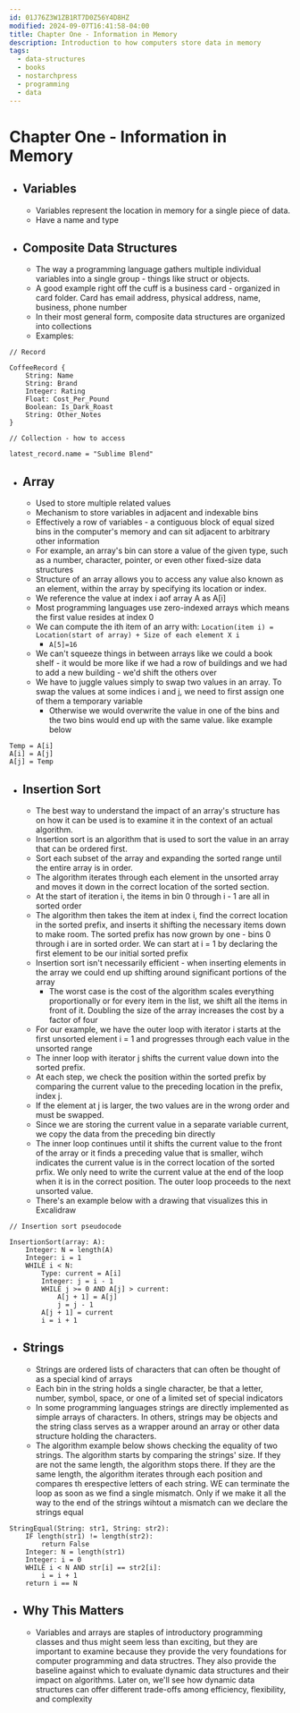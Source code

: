 ```yaml
---
id: 01J76Z3W1ZB1RT7D0Z56Y4D8HZ
modified: 2024-09-07T16:41:58-04:00
title: Chapter One - Information in Memory
description: Introduction to how computers store data in memory
tags:
  - data-structures
  - books
  - nostarchpress
  - programming
  - data
---
```

# Chapter One - Information in Memory
- ## Variables
	- Variables represent the location in memory for a single piece of data.
	- Have a name and type
- ## Composite Data Structures
	- The way a programming language gathers multiple individual variables into a single group - things like struct or objects.
	- A good example right off the cuff is a business card - organized in card folder. Card has email address, physical address, name, business, phone number
	- In their most general form, composite data structures are organized into collections
	- Examples:
```
// Record

CoffeeRecord {
	String: Name
	String: Brand
	Integer: Rating
	Float: Cost_Per_Pound
	Boolean: Is_Dark_Roast
	String: Other_Notes
}

// Collection - how to access

latest_record.name = "Sublime Blend"
```
- ## Array
	- Used to store multiple related values
	- Mechanism to store variables in adjacent and indexable bins
	- Effectively a row of variables - a contiguous block of equal sized bins in the computer's memory and can sit adjacent to arbitrary other information
	- For example, an array's bin can store a value of the given type, such as a number, character, pointer, or even other fixed-size data structures
	- Structure of an array allows you to access any value also known as an element, within the array by specifying its location or index.
	- We reference the value at index i aof array A as A[i]
	- Most programming languages use zero-indexed arrays which means the first value resides at index 0
	- We can compute the ith item of an arry with:
	  `Location(item i) = Location(start of array) + Size of each element X i`
		- `A[5]=16`
	- We can't squeeze things in between arrays like we could a book shelf - it would be more like if we had a row of buildings and we had to add a new building - we'd shift the others over
	- We have to juggle values simply to swap two values in an array. To swap the values at some indices i and j, we need to first assign one of them a temporary variable 
		- Otherwise we would overwrite the value in one of the bins and the two bins would end up with the same value. like example below
```
Temp = A[i]
A[i] = A[j]
A[j] = Temp
```
- ## Insertion Sort
	- The best way to understand the impact of an array's structure has on how it can be used is to examine it in the context of an actual algorithm.
	- Insertion sort is an algorithm that is used to sort the value in an array that can be ordered first.
	- Sort each subset of the array and expanding the sorted range until the entire array is in order. 
	- The algorithm iterates through each element in the unsorted array and moves it down in the correct location of the sorted section.
	- At the start of iteration i, the items in bin 0 through i - 1 are all in sorted order
	- The algorithm then takes the item at index i, find the correct location in the sorted prefix, and inserts it shifting the necessary items down to make room. The sorted prefix has now grown by one - bins 0 through i are in sorted order. We can start at i = 1 by declaring the first element to be our initial sorted prefix
	- Insertion sort isn't necessarily efficient - when inserting elements in the array we could end up shifting around significant portions of the array
		- The worst case is the cost of the algorithm scales everything proportionally or for every item in the list, we shift all the items in front of it. Doubling the size of the array increases the cost by a factor of four
	- For our example, we have the outer loop with iterator i starts at the first unsorted element i = 1 and progresses through each value in the unsorted range
	- The inner loop with iterator j shifts the current value down into the sorted prefix. 
	- At each step, we check the position within the sorted prefix by comparing the current value to the preceding location in the prefix, index j. 
	- If the element at j is larger, the two values are in the wrong order and must be swapped.
	- Since we are storing the current value in a separate variable current, we copy the data from the preceding bin directly
	- The inner loop continues until it shifts the current value to the front of the array or it finds a preceding value that is smaller, wihch indicates the current value is in the correct location of the sorted prfix. We only need to write the current value at the end of the loop when it is in the correct position. The outer loop proceeds to the next unsorted value. 
	- There's an example below with a drawing that visualizes this in Excalidraw
```
// Insertion sort pseudocode

InsertionSort(array: A):
	Integer: N = length(A)
	Integer: i = 1
	WHILE i < N:
		Type: current = A[i]
		Integer: j = i - 1
		WHILE j >= 0 AND A[j] > current:
			A[j + 1] = A[j]
			j = j - 1
		A[j + 1] = current
		i = i + 1
```
- ## Strings
	- Strings are ordered lists of characters that can often be thought of as a special kind of arrays
	- Each bin in the string holds a single character, be that a letter, number, symbol, space, or one of a limited set of special indicators
	- In some programming languages strings are directly implemented as simple arrays of characters. In others, strings may be objects and the string class serves as a wrapper around an array or other data structure holding the characters.
	- The algorithm example below shows checking the equality of two strings. The algorithm starts by comparing the strings' size. If they are not the same length, the algorithm stops there. If they are the same length, the algorithm iterates through each position and compares th erespective letters of each string. WE can terminate the loop as soon as we find a single mismatch. Only if we make it all the way to the end of the strings wihtout a mismatch can we declare the strings equal
```
StringEqual(String: str1, String: str2):
	IF length(str1) != length(str2):
		return False
	Integer: N = length(str1)
	Integer: i = 0
	WHILE i < N AND str[i] == str2[i]:
		i = i + 1
	return i == N
```

- ## Why This Matters
	- Variables and arrays are staples of introductory programming classes and thus might seem less than exciting, but they are important to examine because they provide the very foundations for computer programming and data structres. They also provide the baseline against which to evaluate dynamic data structures and their impact on algorithms. Later on, we'll see how dynamic data structures can offer different trade-offs among efficiency, flexibility, and complexity